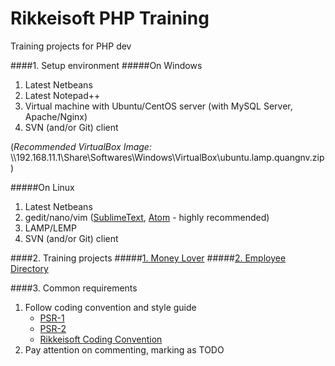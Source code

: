 Rikkeisoft PHP Training
============

Training projects for PHP dev

####1. Setup environment
#####On Windows
1. Latest Netbeans
2. Latest Notepad++
3. Virtual machine with Ubuntu/CentOS server (with MySQL Server, Apache/Nginx)
4. SVN (and/or Git) client

(*Recommended VirtualBox Image:* \\\192.168.11.1\Share\Softwares\Windows\VirtualBox\ubuntu.lamp.quangnv.zip)

#####On Linux
1. Latest Netbeans
2. gedit/nano/vim ([SublimeText](http://www.sublimetext.com/3), [Atom](https://atom.io) - highly recommended)
3. LAMP/LEMP
4. SVN (and/or Git) client

####2. Training projects
#####[1. Money Lover](https://github.com/rikkeisoft/php-training/blob/master/projects/money-lover/01.Requirement.md)
#####[2. Employee Directory](https://github.com/rikkeisoft/php-training/blob/master/projects/employee-directory/01.Requirement.md)

####3. Common requirements
1. Follow coding convention and style guide    
    - [PSR-1](https://github.com/rikkeisoft/php-training/blob/master/coding-conventions/PSR-1-basic-coding-standard.md)    
    - [PSR-2](https://github.com/rikkeisoft/php-training/blob/master/coding-conventions/PSR-2-coding-style-guide.md)    
    - [Rikkeisoft Coding Convention](https://github.com/rikkeisoft/php-training/blob/master/coding-conventions/Rikkeisoft-additional-coding-conventions.md)
2. Pay attention on commenting, marking as TODO
